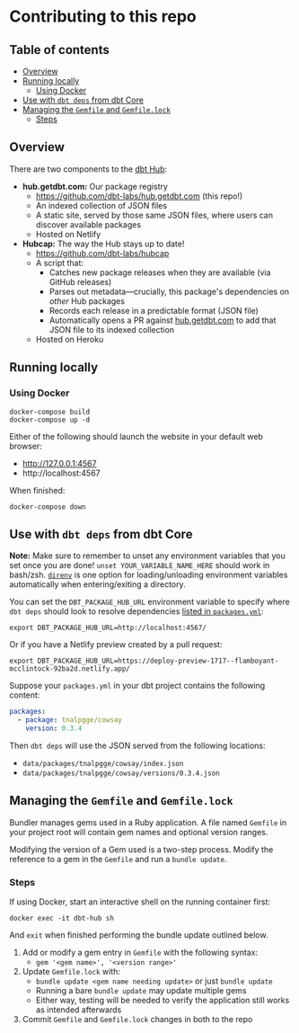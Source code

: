 # Contributing to this repo

## Table of contents
- [Overview](#overview)
- [Running locally](#running-locally)
    - [Using Docker](#using-docker)
- [Use with `dbt deps` from dbt Core](#use-with--dbt-deps--from-dbt-core)
- [Managing the `Gemfile` and `Gemfile.lock`](#managing-the--gemfile--and--gemfilelock-)
    - [Steps](#steps)

## Overview
There are two components to the [dbt Hub](https://hub.getdbt.com/):

- **hub.getdbt.com:** Our package registry
    - https://github.com/dbt-labs/hub.getdbt.com (this repo!)
    - An indexed collection of JSON files
    - A static site, served by those same JSON files, where users can discover available packages
    - Hosted on Netlify
- **Hubcap:** The way the Hub stays up to date!
    - https://github.com/dbt-labs/hubcap
    - A script that:
        - Catches new package releases when they are available (via GitHub releases)
        - Parses out metadata—crucially, this package's dependencies on *other* Hub packages
        - Records each release in a predictable format (JSON file)
        - Automatically opens a PR against [hub.getdbt.com](http://hub.getdbt.com) to add that JSON file to its indexed collection
    - Hosted on Heroku

## Running locally

### Using Docker
```shell
docker-compose build
docker-compose up -d
```

Either of the following should launch the website in your default web browser:
- http://127.0.0.1:4567
- http://localhost:4567

When finished:
```shell
docker-compose down
```

## Use with `dbt deps` from dbt Core

**Note:** Make sure to remember to unset any environment variables that you set once you are done! `unset YOUR_VARIABLE_NAME_HERE` should work in bash/zsh. [`direnv`](https://direnv.net/) is one option for loading/unloading environment variables automatically when entering/exiting a directory.

You can set the `DBT_PACKAGE_HUB_URL` environment variable to specify where `dbt deps` should look to resolve dependencies [listed in `packages.yml`](https://docs.getdbt.com/docs/building-a-dbt-project/package-management#how-do-i-add-a-package-to-my-project):
```shell
export DBT_PACKAGE_HUB_URL=http://localhost:4567/
```

Or if you have a Netlify preview created by a pull request:
```
export DBT_PACKAGE_HUB_URL=https://deploy-preview-1717--flamboyant-mcclintock-92ba2d.netlify.app/
```

Suppose your `packages.yml` in your dbt project contains the following content:
```yml
packages:
  - package: tnalpgge/cowsay
    version: 0.3.4
```

Then `dbt deps` will use the JSON served from the following locations:
- `data/packages/tnalpgge/cowsay/index.json`
- `data/packages/tnalpgge/cowsay/versions/0.3.4.json`

## Managing the `Gemfile` and `Gemfile.lock`

Bundler manages gems used in a Ruby application. A file named `Gemfile` in your project root will contain gem names and optional version ranges.

Modifying the version of a Gem used is a two-step process. Modify the reference to a gem in the `Gemfile` and run a `bundle update`.

### Steps

If using Docker, start an interactive shell on the running container first:
```shell
docker exec -it dbt-hub sh
```
And `exit` when finished performing the bundle update outlined below.

1. Add or modify a gem entry in `Gemfile` with the following syntax:
    - `gem '<gem name>', '<version range>'`
2. Update `Gemfile.lock` with:
    - `bundle update <gem name needing update>` or just `bundle update`
    - Running a bare `bundle update` may update multiple gems
    - Either way, testing will be needed to verify the application still works as intended afterwards
3. Commit `Gemfile` and `Gemfile.lock` changes in both to the repo
